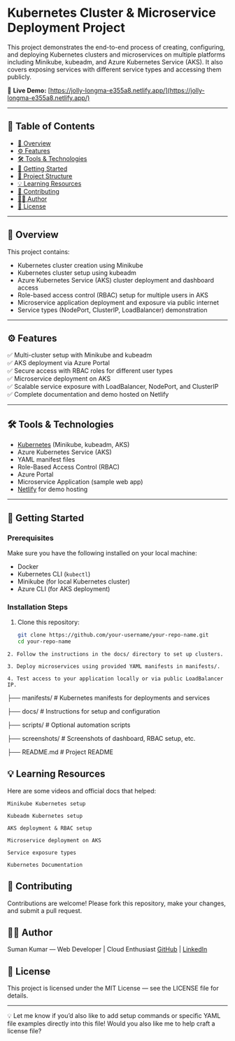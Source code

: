 # Kubernetes Cluster & Microservice Deployment Project

This project demonstrates the end-to-end process of creating, configuring, and deploying Kubernetes clusters and microservices on multiple platforms including Minikube, kubeadm, and Azure Kubernetes Service (AKS). It also covers exposing services with different service types and accessing them publicly.

🚀 **Live Demo:** [https://jolly-longma-e355a8.netlify.app/](https://jolly-longma-e355a8.netlify.app/)

---

## 📜 Table of Contents
- [📖 Overview](#-overview)
- [⚙️ Features](#️-features)
- [🛠️ Tools & Technologies](#️-tools--technologies)
- [🏁 Getting Started](#-getting-started)
- [📂 Project Structure](#-project-structure)
- [💡 Learning Resources](#-learning-resources)
- [🤝 Contributing](#-contributing)
- [🧑‍💻 Author](#-author)
- [📜 License](#-license)

---

## 📖 Overview

This project contains:
- Kubernetes cluster creation using Minikube
- Kubernetes cluster setup using kubeadm
- Azure Kubernetes Service (AKS) cluster deployment and dashboard access
- Role-based access control (RBAC) setup for multiple users in AKS
- Microservice application deployment and exposure via public internet
- Service types (NodePort, ClusterIP, LoadBalancer) demonstration

---

## ⚙️ Features
✅ Multi-cluster setup with Minikube and kubeadm  
✅ AKS deployment via Azure Portal  
✅ Secure access with RBAC roles for different user types  
✅ Microservice deployment on AKS  
✅ Scalable service exposure with LoadBalancer, NodePort, and ClusterIP  
✅ Complete documentation and demo hosted on Netlify

---

## 🛠️ Tools & Technologies
- [Kubernetes](https://kubernetes.io/) (Minikube, kubeadm, AKS)
- Azure Kubernetes Service (AKS)
- YAML manifest files
- Role-Based Access Control (RBAC)
- Azure Portal
- Microservice Application (sample web app)
- [Netlify](https://www.netlify.com/) for demo hosting

---

## 🏁 Getting Started

### Prerequisites
Make sure you have the following installed on your local machine:
- Docker
- Kubernetes CLI (`kubectl`)
- Minikube (for local Kubernetes cluster)
- Azure CLI (for AKS deployment)

### Installation Steps
1. Clone this repository:
   ```bash
   git clone https://github.com/your-username/your-repo-name.git
   cd your-repo-name
```
2. Follow the instructions in the docs/ directory to set up clusters.

3. Deploy microservices using provided YAML manifests in manifests/.

4. Test access to your application locally or via public LoadBalancer IP.
```

├── manifests/           # Kubernetes manifests for deployments and services

├── docs/                # Instructions for setup and configuration

├── scripts/             # Optional automation scripts

├── screenshots/         # Screenshots of dashboard, RBAC setup, etc.

├── README.md            # Project README

## 💡 Learning Resources
Here are some videos and official docs that helped:
```
Minikube Kubernetes setup

Kubeadm Kubernetes setup

AKS deployment & RBAC setup

Microservice deployment on AKS

Service exposure types

Kubernetes Documentation
```

## 🤝 Contributing
Contributions are welcome!
Please fork this repository, make your changes, and submit a pull request.

## 🧑‍💻 Author
Suman Kumar —
Web Developer | Cloud Enthusiast
[GitHub](https://github.com/Sumanx16) | [LinkedIn](https://www.linkedin.com/in/suman-kumar16/)


## 📜 License
This project is licensed under the MIT License — see the LICENSE file for details.


---

💡 Let me know if you’d also like to add setup commands or specific YAML file examples directly into this file! Would you also like me to help craft a license file?
